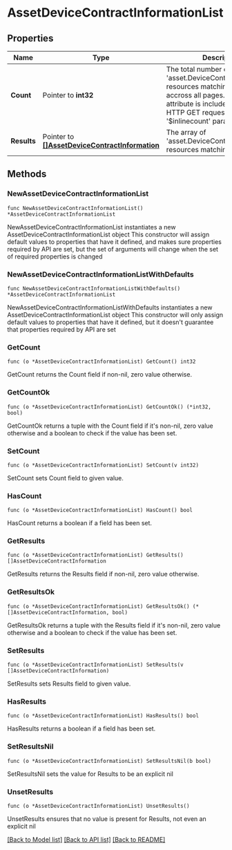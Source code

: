 # AssetDeviceContractInformationList

## Properties

Name | Type | Description | Notes
------------ | ------------- | ------------- | -------------
**Count** | Pointer to **int32** | The total number of &#39;asset.DeviceContractInformation&#39; resources matching the request, accross all pages. The &#39;Count&#39; attribute is included when the HTTP GET request includes the &#39;$inlinecount&#39; parameter. | [optional] 
**Results** | Pointer to [**[]AssetDeviceContractInformation**](AssetDeviceContractInformation.md) | The array of &#39;asset.DeviceContractInformation&#39; resources matching the request. | [optional] 

## Methods

### NewAssetDeviceContractInformationList

`func NewAssetDeviceContractInformationList() *AssetDeviceContractInformationList`

NewAssetDeviceContractInformationList instantiates a new AssetDeviceContractInformationList object
This constructor will assign default values to properties that have it defined,
and makes sure properties required by API are set, but the set of arguments
will change when the set of required properties is changed

### NewAssetDeviceContractInformationListWithDefaults

`func NewAssetDeviceContractInformationListWithDefaults() *AssetDeviceContractInformationList`

NewAssetDeviceContractInformationListWithDefaults instantiates a new AssetDeviceContractInformationList object
This constructor will only assign default values to properties that have it defined,
but it doesn't guarantee that properties required by API are set

### GetCount

`func (o *AssetDeviceContractInformationList) GetCount() int32`

GetCount returns the Count field if non-nil, zero value otherwise.

### GetCountOk

`func (o *AssetDeviceContractInformationList) GetCountOk() (*int32, bool)`

GetCountOk returns a tuple with the Count field if it's non-nil, zero value otherwise
and a boolean to check if the value has been set.

### SetCount

`func (o *AssetDeviceContractInformationList) SetCount(v int32)`

SetCount sets Count field to given value.

### HasCount

`func (o *AssetDeviceContractInformationList) HasCount() bool`

HasCount returns a boolean if a field has been set.

### GetResults

`func (o *AssetDeviceContractInformationList) GetResults() []AssetDeviceContractInformation`

GetResults returns the Results field if non-nil, zero value otherwise.

### GetResultsOk

`func (o *AssetDeviceContractInformationList) GetResultsOk() (*[]AssetDeviceContractInformation, bool)`

GetResultsOk returns a tuple with the Results field if it's non-nil, zero value otherwise
and a boolean to check if the value has been set.

### SetResults

`func (o *AssetDeviceContractInformationList) SetResults(v []AssetDeviceContractInformation)`

SetResults sets Results field to given value.

### HasResults

`func (o *AssetDeviceContractInformationList) HasResults() bool`

HasResults returns a boolean if a field has been set.

### SetResultsNil

`func (o *AssetDeviceContractInformationList) SetResultsNil(b bool)`

 SetResultsNil sets the value for Results to be an explicit nil

### UnsetResults
`func (o *AssetDeviceContractInformationList) UnsetResults()`

UnsetResults ensures that no value is present for Results, not even an explicit nil

[[Back to Model list]](../README.md#documentation-for-models) [[Back to API list]](../README.md#documentation-for-api-endpoints) [[Back to README]](../README.md)


